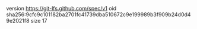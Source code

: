 version https://git-lfs.github.com/spec/v1
oid sha256:9cfc9c101182ba2701fc41739dba510672c9e199989b3f909b24d0d49e2021f8
size 17
